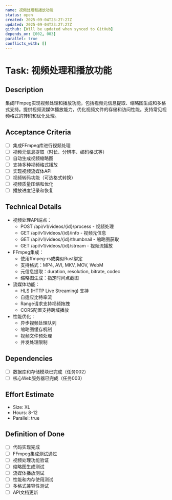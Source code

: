 ```yaml
---
name: 视频处理和播放功能
status: open
created: 2025-09-04T23:27:27Z
updated: 2025-09-04T23:27:27Z
github: [Will be updated when synced to GitHub]
depends_on: [002, 003]
parallel: true
conflicts_with: []
---
```


# Task: 视频处理和播放功能

## Description
集成FFmpeg实现视频处理和播放功能，包括视频元信息提取、缩略图生成和多格式支持。提供视频流媒体播放能力，优化视频文件的存储和访问性能。支持常见视频格式的转码和优化处理。

## Acceptance Criteria
- [ ] 集成FFmpeg库进行视频处理
- [ ] 视频元信息提取（时长、分辨率、编码格式等）
- [ ] 自动生成视频缩略图
- [ ] 支持多种视频格式播放
- [ ] 实现视频流媒体API
- [ ] 视频转码功能（可选格式转换）
- [ ] 视频质量压缩和优化
- [ ] 播放进度记录和恢复

## Technical Details
- 视频处理API端点：
  - POST /api/v1/videos/{id}/process - 视频处理
  - GET /api/v1/videos/{id}/info - 视频元信息
  - GET /api/v1/videos/{id}/thumbnail - 缩略图获取
  - GET /api/v1/videos/{id}/stream - 视频流播放
- FFmpeg集成：
  - 使用ffmpeg-rs或类似Rust绑定
  - 支持格式：MP4, AVI, MKV, MOV, WebM
  - 元信息提取：duration, resolution, bitrate, codec
  - 缩略图生成：指定时间点截图
- 流媒体功能：
  - HLS (HTTP Live Streaming) 支持
  - 自适应比特率流
  - Range请求支持视频拖拽
  - CORS配置支持跨域播放
- 性能优化：
  - 异步视频处理队列
  - 缩略图缓存机制
  - 视频文件预处理
  - 并发处理限制

## Dependencies
- [ ] 数据库和存储模块已完成（任务002）
- [ ] 核心Web服务器已完成（任务003）

## Effort Estimate
- Size: XL
- Hours: 8-12
- Parallel: true

## Definition of Done
- [ ] 代码实现完成
- [ ] FFmpeg集成测试通过
- [ ] 视频处理功能验证
- [ ] 缩略图生成测试
- [ ] 流媒体播放测试
- [ ] 性能和内存使用测试
- [ ] 多格式兼容性测试
- [ ] API文档更新